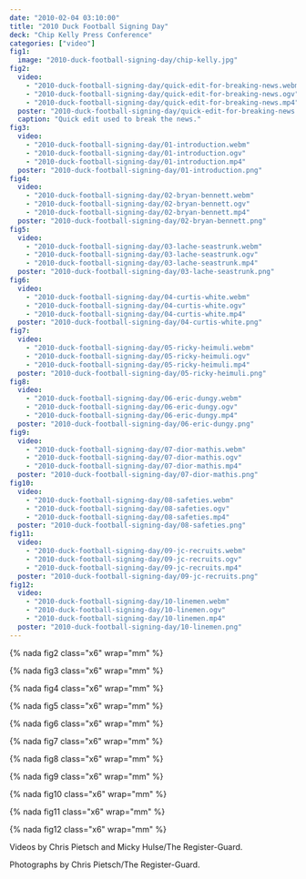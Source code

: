 ```yaml
---
date: "2010-02-04 03:10:00"
title: "2010 Duck Football Signing Day"
deck: "Chip Kelly Press Conference"
categories: ["video"]
fig1:
  image: "2010-duck-football-signing-day/chip-kelly.jpg"
fig2:
  video:
    - "2010-duck-football-signing-day/quick-edit-for-breaking-news.webm"
    - "2010-duck-football-signing-day/quick-edit-for-breaking-news.ogv"
    - "2010-duck-football-signing-day/quick-edit-for-breaking-news.mp4"
  poster: "2010-duck-football-signing-day/quick-edit-for-breaking-news.jpg"
  caption: "Quick edit used to break the news."
fig3:
  video:
    - "2010-duck-football-signing-day/01-introduction.webm"
    - "2010-duck-football-signing-day/01-introduction.ogv"
    - "2010-duck-football-signing-day/01-introduction.mp4"
  poster: "2010-duck-football-signing-day/01-introduction.png"
fig4:
  video:
    - "2010-duck-football-signing-day/02-bryan-bennett.webm"
    - "2010-duck-football-signing-day/02-bryan-bennett.ogv"
    - "2010-duck-football-signing-day/02-bryan-bennett.mp4"
  poster: "2010-duck-football-signing-day/02-bryan-bennett.png"
fig5:
  video:
    - "2010-duck-football-signing-day/03-lache-seastrunk.webm"
    - "2010-duck-football-signing-day/03-lache-seastrunk.ogv"
    - "2010-duck-football-signing-day/03-lache-seastrunk.mp4"
  poster: "2010-duck-football-signing-day/03-lache-seastrunk.png"
fig6:
  video:
    - "2010-duck-football-signing-day/04-curtis-white.webm"
    - "2010-duck-football-signing-day/04-curtis-white.ogv"
    - "2010-duck-football-signing-day/04-curtis-white.mp4"
  poster: "2010-duck-football-signing-day/04-curtis-white.png"
fig7:
  video:
    - "2010-duck-football-signing-day/05-ricky-heimuli.webm"
    - "2010-duck-football-signing-day/05-ricky-heimuli.ogv"
    - "2010-duck-football-signing-day/05-ricky-heimuli.mp4"
  poster: "2010-duck-football-signing-day/05-ricky-heimuli.png"
fig8:
  video:
    - "2010-duck-football-signing-day/06-eric-dungy.webm"
    - "2010-duck-football-signing-day/06-eric-dungy.ogv"
    - "2010-duck-football-signing-day/06-eric-dungy.mp4"
  poster: "2010-duck-football-signing-day/06-eric-dungy.png"
fig9:
  video:
    - "2010-duck-football-signing-day/07-dior-mathis.webm"
    - "2010-duck-football-signing-day/07-dior-mathis.ogv"
    - "2010-duck-football-signing-day/07-dior-mathis.mp4"
  poster: "2010-duck-football-signing-day/07-dior-mathis.png"
fig10:
  video:
    - "2010-duck-football-signing-day/08-safeties.webm"
    - "2010-duck-football-signing-day/08-safeties.ogv"
    - "2010-duck-football-signing-day/08-safeties.mp4"
  poster: "2010-duck-football-signing-day/08-safeties.png"
fig11:
  video:
    - "2010-duck-football-signing-day/09-jc-recruits.webm"
    - "2010-duck-football-signing-day/09-jc-recruits.ogv"
    - "2010-duck-football-signing-day/09-jc-recruits.mp4"
  poster: "2010-duck-football-signing-day/09-jc-recruits.png"
fig12:
  video:
    - "2010-duck-football-signing-day/10-linemen.webm"
    - "2010-duck-football-signing-day/10-linemen.ogv"
    - "2010-duck-football-signing-day/10-linemen.mp4"
  poster: "2010-duck-football-signing-day/10-linemen.png"
---
```


{% nada fig2 class="x6" wrap="mm" %}

{% nada fig3 class="x6" wrap="mm" %}

{% nada fig4 class="x6" wrap="mm" %}

{% nada fig5 class="x6" wrap="mm" %}

{% nada fig6 class="x6" wrap="mm" %}

{% nada fig7 class="x6" wrap="mm" %}

{% nada fig8 class="x6" wrap="mm" %}

{% nada fig9 class="x6" wrap="mm" %}

{% nada fig10 class="x6" wrap="mm" %}

{% nada fig11 class="x6" wrap="mm" %}

{% nada fig12 class="x6" wrap="mm" %}

Videos by Chris Pietsch and Micky Hulse/The Register-Guard.

Photographs by Chris Pietsch/The Register-Guard.
